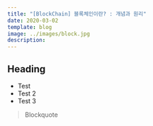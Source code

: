 ```yaml
---
title: "[BlockChain] 블록체인이란? : 개념과 원리"
date: 2020-03-02
template: blog
image: ../images/block.jpg
description: 
---
```




## Heading

 - Test
 - Test 2
 - Test 3

>Blockquote
